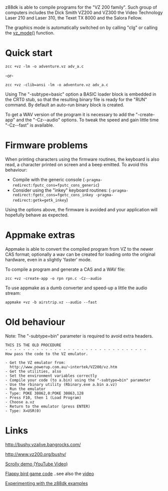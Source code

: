 
z88dk is able to compile programs for the "VZ 200 family".
Such group of computers includes the Dick Smith VZ200 and VZ300 the Video Technology Laser 210 and Laser 310, the Texet TX 8000 and the Salora Fellow.

The graphics mode is automatically switched on by calling "clg" or calling the [vz_mode()](library/vz200) function.

# Quick start

    zcc +vz -lm -o adventure.vz adv_a.c

-or-

    zcc +vz -clib=ansi -lm -o adventure.vz adv_a.c


Using The "-subtype=basic" option a BASIC loader block is embedded in the CRT0 stub, so that the resulting binary file is ready for the "RUN" command.  By default an auto-run binary block is created.

To get a WAV version of the program it is necessary to add the "-create-app" and the "-Cz--audio" options.
To tweak the speed and gain little time "-Cz--fast" is available.

# Firmware problems

When printing characters using the firmware routines, the keyboard is also read, a character printed on screen and a beep emitted. To avoid this behaviour:

* Compile with the generic console (`-pragma-redirect:fputc_cons=fputc_cons_generic`)
* Consider using the "inkey" keyboard routines: (`-pragma-redirect:fgetc_cons=fgetc_cons_inkey -pragma-redirect:getk=getk_inkey`)

Using the options above, the firmware is avoided and your application will hopefully behave as expected.


# Appmake extras

Appmake is able to convert the compiled program from VZ to the newer CAS format; optionally a wav can be created for loading onto the original hardware, even in a slightly 'faster' mode.


To compile a program and generate a CAS and a WAV file:

    zcc +vz -create-app -o rpn rpn.c -Cz--audio

To use appmake as a dumb converter and speed-up a little the audio stream:

    appmake +vz -b airstrip.vz --audio --fast

# Old behaviour

Note: The "-subtype=bin" parameter is required to avoid extra headers.

	
	THIS IS THE OLD PROCEDURE  
	- - - - - - - - - - - - - - - - - - - - - - - - - - - - - - - -
	How pass the code to the VZ emulator.
	
	- Get the VZ emulator from:
	  http://www.powerup.com.au/~intertek/VZ200/vz.htm
	- Get the utilities, also
	- Set the environment variables correctly
	- Compile your code (to a.bin) using the "-subtype=bin" parameter 
	- Use the rbinary utility (Rbinary.exe a.bin a.vz)
	- Run the emulator
	- Type: POKE 30862,0:POKE 30863,128
	- Press F10, then 1 (Load Program)
	- Choose a.vz
	- Return to the emulator (press ENTER)
	- Type: X=USR(0)




# Links

http://bushy.vzalive.bangrocks.com/

http://www.vz200.org/bushy/

[Scrolly demo (YouTube Video)](https://www.youtube.com/watch?v=80nJ4RiR8xs)

[Flappy bird game code](https://github.com/gameblabla/flappybird_vz200/releases/tag/1.0) ..see also the [video](https://m.youtube.com/watch?v=mXtx4F2rmVg)

[Experimenting with the z88dk examples](https://m.youtube.com/watch?v=u8amUYLfi18)
